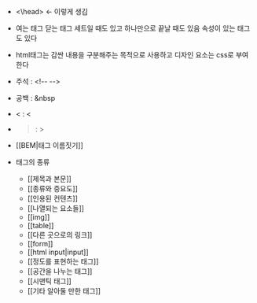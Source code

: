 - <\head> ← 이렇게 생김

- 여는 태그 닫는 태그 세트일 때도 있고
	하나만으로 끝날 때도 있음
	속성이 있는 태그도 있다

- html태그는 감싼 내용을 구분해주는 목적으로 사용하고
	디자인 요소는 css로 부여한다

- 주석 : \<!-- -->
- 공백 : &nbsp
- < : &lt;
- > : &gt;

- [[BEM|태그 이름짓기]]

- 태그의 종류
	- [[제목과 본문]]
	- [[종류와 중요도]]
	- [[인용된 컨텐츠]]
	- [[나열되는 요소들]]
	- [[img]]
	- [[table]]
	- [[다른 곳으로의 링크]]
	- [[form]]
	- [[html input|input]]
	- [[정도를 표현하는 태그]]
	- [[공간을 나누는 태그]]
	- [[시맨틱 태그]]
	- [[기타 알아둘 만한 태그]]